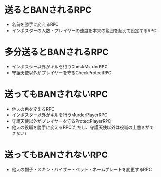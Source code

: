 # 送るとBANされるRPC
- 名前を勝手に変えるRPC
- インポスターの人数・プレイヤーの速度を本来の範囲を超えて設定するRPC
# 多分送るとBANされるRPC
- インポスター以外がキルを行うCheckMurderRPC
- 守護天使以外がプレイヤーを守るCheckProtectRPC
# 送ってもBANされないRPC
- 他人の色を変えるRPC
- インポスター以外がキルを行うMurderPlayerRPC
- 守護天使以外がプレイヤーを守るProtectPlayerRPC
- 他人の役職を勝手に変えるRPC(ただし、守護天使以外は役職の上書きができない)
# 送ってもBANされないRPC
- 他人の帽子・スキン・バイザー・ペット・ネームプレートを変更するRPC